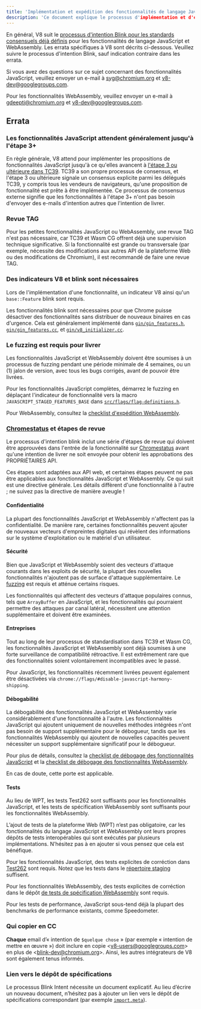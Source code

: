 ```yaml
---
title: 'Implémentation et expédition des fonctionnalités de langage JavaScript/WebAssembly'
description: 'Ce document explique le processus d'implémentation et d'expédition des fonctionnalités de langage JavaScript ou WebAssembly dans V8.'
---
```

En général, V8 suit le [processus d'intention Blink pour les standards consensuels déjà définis](https://www.chromium.org/blink/launching-features/#process-existing-standard) pour les fonctionnalités de langage JavaScript et WebAssembly. Les errata spécifiques à V8 sont décrits ci-dessous. Veuillez suivre le processus d'intention Blink, sauf indication contraire dans les errata.

Si vous avez des questions sur ce sujet concernant des fonctionnalités JavaScript, veuillez envoyer un e-mail à syg@chromium.org et v8-dev@googlegroups.com.

Pour les fonctionnalités WebAssembly, veuillez envoyer un e-mail à gdeepti@chromium.org et v8-dev@googlegroups.com.

## Errata

### Les fonctionnalités JavaScript attendent généralement jusqu'à l'étape 3+

En règle générale, V8 attend pour implémenter les propositions de fonctionnalités JavaScript jusqu'à ce qu'elles avancent à [l'étape 3 ou ultérieure dans TC39](https://tc39.es/process-document/). TC39 a son propre processus de consensus, et l'étape 3 ou ultérieure signale un consensus explicite parmi les délégués TC39, y compris tous les vendeurs de navigateurs, qu'une proposition de fonctionnalité est prête à être implémentée. Ce processus de consensus externe signifie que les fonctionnalités à l'étape 3+ n'ont pas besoin d'envoyer des e-mails d'intention autres que l'intention de livrer.

### Revue TAG

Pour les petites fonctionnalités JavaScript ou WebAssembly, une revue TAG n'est pas nécessaire, car TC39 et Wasm CG offrent déjà une supervision technique significative. Si la fonctionnalité est grande ou transversale (par exemple, nécessite des modifications aux autres API de la plateforme Web ou des modifications de Chromium), il est recommandé de faire une revue TAG.

### Des indicateurs V8 et blink sont nécessaires

Lors de l'implémentation d'une fonctionnalité, un indicateur V8 ainsi qu'un `base::Feature` blink sont requis.

Les fonctionnalités blink sont nécessaires pour que Chrome puisse désactiver des fonctionnalités sans distribuer de nouveaux binaires en cas d'urgence. Cela est généralement implémenté dans [`gin/gin_features.h`](https://source.chromium.org/chromium/chromium/src/+/main:gin/gin_features.h), [`gin/gin_features.cc`](https://source.chromium.org/chromium/chromium/src/+/main:gin/gin_features.cc), et [`gin/v8_initializer.cc`](https://source.chromium.org/chromium/chromium/src/+/main:gin/v8_initializer.cc).

### Le fuzzing est requis pour livrer

Les fonctionnalités JavaScript et WebAssembly doivent être soumises à un processus de fuzzing pendant une période minimale de 4 semaines, ou un (1) jalon de version, avec tous les bugs corrigés, avant de pouvoir être livrées.

Pour les fonctionnalités JavaScript complètes, démarrez le fuzzing en déplaçant l'indicateur de fonctionnalité vers la macro `JAVASCRIPT_STAGED_FEATURES_BASE` dans [`src/flags/flag-definitions.h`](https://source.chromium.org/chromium/chromium/src/+/master:v8/src/flags/flag-definitions.h).

Pour WebAssembly, consultez la [checklist d'expédition WebAssembly](/docs/wasm-shipping-checklist).

### [Chromestatus](https://chromestatus.com/) et étapes de revue

Le processus d'intention blink inclut une série d'étapes de revue qui doivent être approuvées dans l'entrée de la fonctionnalité sur [Chromestatus](https://chromestatus.com/) avant qu'une intention de livrer ne soit envoyée pour obtenir les approbations des PROPRIÉTAIRES API.

Ces étapes sont adaptées aux API web, et certaines étapes peuvent ne pas être applicables aux fonctionnalités JavaScript et WebAssembly. Ce qui suit est une directive générale. Les détails diffèrent d'une fonctionnalité à l'autre ; ne suivez pas la directive de manière aveugle !

#### Confidentialité

La plupart des fonctionnalités JavaScript et WebAssembly n'affectent pas la confidentialité. De manière rare, certaines fonctionnalités peuvent ajouter de nouveaux vecteurs d'empreintes digitales qui révèlent des informations sur le système d'exploitation ou le matériel d'un utilisateur.

#### Sécurité

Bien que JavaScript et WebAssembly soient des vecteurs d'attaque courants dans les exploits de sécurité, la plupart des nouvelles fonctionnalités n'ajoutent pas de surface d'attaque supplémentaire. Le [fuzzing](#fuzzing) est requis et atténue certains risques.

Les fonctionnalités qui affectent des vecteurs d'attaque populaires connus, tels que `ArrayBuffer` en JavaScript, et les fonctionnalités qui pourraient permettre des attaques par canal latéral, nécessitent une attention supplémentaire et doivent être examinées.

#### Entreprises

Tout au long de leur processus de standardisation dans TC39 et Wasm CG, les fonctionnalités JavaScript et WebAssembly sont déjà soumises à une forte surveillance de compatibilité rétroactive. Il est extrêmement rare que des fonctionnalités soient volontairement incompatibles avec le passé.

Pour JavaScript, les fonctionnalités récemment livrées peuvent également être désactivées via `chrome://flags/#disable-javascript-harmony-shipping`.

#### Débogabilité

La débogabilité des fonctionnalités JavaScript et WebAssembly varie considérablement d'une fonctionnalité à l'autre. Les fonctionnalités JavaScript qui ajoutent uniquement de nouvelles méthodes intégrées n'ont pas besoin de support supplémentaire pour le débogueur, tandis que les fonctionnalités WebAssembly qui ajoutent de nouvelles capacités peuvent nécessiter un support supplémentaire significatif pour le débogueur.

Pour plus de détails, consultez la [checklist de débogage des fonctionnalités JavaScript](https://docs.google.com/document/d/1_DBgJ9eowJJwZYtY6HdiyrizzWzwXVkG5Kt8s3TccYE/edit#heading=h.u5lyedo73aa9) et la [checklist de débogage des fonctionnalités WebAssembly](https://goo.gle/devtools-wasm-checklist).

En cas de doute, cette porte est applicable.

#### Tests

Au lieu de WPT, les tests Test262 sont suffisants pour les fonctionnalités JavaScript, et les tests de spécification WebAssembly sont suffisants pour les fonctionnalités WebAssembly.

L’ajout de tests de la plateforme Web (WPT) n’est pas obligatoire, car les fonctionnalités du langage JavaScript et WebAssembly ont leurs propres dépôts de tests interopérables qui sont exécutés par plusieurs implémentations. N’hésitez pas à en ajouter si vous pensez que cela est bénéfique.

Pour les fonctionnalités JavaScript, des tests explicites de corréction dans [Test262](https://github.com/tc39/test262) sont requis. Notez que les tests dans le [répertoire staging](https://github.com/tc39/test262/blob/main/CONTRIBUTING.md#staging) suffisent.

Pour les fonctionnalités WebAssembly, des tests explicites de corréction dans le dépôt [de tests de spécification WebAssembly](https://github.com/WebAssembly/spec/tree/master/test) sont requis.

Pour les tests de performance, JavaScript sous-tend déjà la plupart des benchmarks de performance existants, comme Speedometer.

### Qui copier en CC

**Chaque** email d’« intention de `$quelque chose` » (par exemple « intention de mettre en œuvre ») doit inclure en copie &lt;v8-users@googlegroups.com> en plus de &lt;blink-dev@chromium.org>. Ainsi, les autres intégrateurs de V8 sont également tenus informés.

### Lien vers le dépôt de spécifications

Le processus Blink Intent nécessite un document explicatif. Au lieu d’écrire un nouveau document, n’hésitez pas à ajouter un lien vers le dépôt de spécifications correspondant (par exemple [`import.meta`](https://github.com/tc39/proposal-import-meta)).
